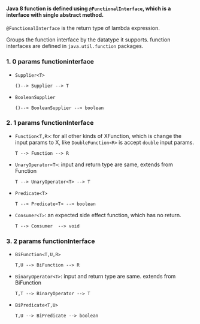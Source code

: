 #### Java 8 function is defined using `@FunctionalInterface`, which is a interface with single abstract method.   
`@FunctionalInterface` is the return type of lambda expression.  

Groups the function interface by the datatype it supports. function interfaces are defined in `java.util.function` packages.

### 1. 0 params functioninterface

* `Supplier<T>`

  `()--> Supplier --> T`
  
* `BooleanSupplier`

  `()--> BooleanSupplier --> boolean`
  
### 2. 1 params functionInterface

* `Function<T,R>`: for all other kinds of XFunction, which is change the input params to X, like `DoubleFunction<R>` 
is accept `double` input params. 

  `T --> Function --> R`

* `UnaryOperator<T>`: input and return type are same, extends from Function

  `T --> UnaryOperator<T> --> T`

* `Predicate<T>`

  `T --> Predicate<T> --> boolean`

* `Consumer<T>`: an expected side effect function, which has no return.

  `T --> Consumer  --> void` 

  
### 3. 2 params functionInterface

* `BiFunction<T,U,R>`

  `T,U --> BiFunction --> R`

* `BinaryOperator<T>`: input and return type are same. extends from BiFunction

  `T,T --> BinaryOperator --> T`

* `BiPredicate<T,U>`

  `T,U --> BiPredicate --> boolean`
